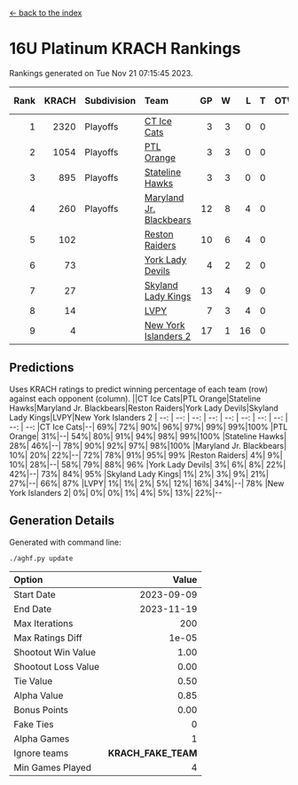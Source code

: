 [<- back to the index](readme.md)
# 16U Platinum KRACH Rankings
Rankings generated on Tue Nov 21 07:15:45 2023.

Rank|KRACH|Subdivision|Team|GP|W|L|T|OTW|OTL|SoS|Exp Wins|Win Diff
---:|---:|:---|:---|---:|---:|---:|---:|---:|---:|---:|---:|---:
1|2320|Playoffs|[CT Ice Cats](https://gamesheetstats.com/seasons/3663/teams/140846/schedule)|3|3|0|0|0|0|95|3.8|-0.0
2|1054|Playoffs|[PTL Orange](https://gamesheetstats.com/seasons/3663/teams/140842/schedule)|3|3|0|0|0|0|42|3.9|0.0
3|895|Playoffs|[Stateline Hawks](https://gamesheetstats.com/seasons/3663/teams/140840/schedule)|3|3|0|0|0|0|36|3.9|0.0
4|260|Playoffs|[Maryland Jr. Blackbears](https://gamesheetstats.com/seasons/3663/teams/140848/schedule)|12|8|4|0|0|1|557|8.8|-0.0
5|102||[Reston Raiders](https://gamesheetstats.com/seasons/3663/teams/140850/schedule)|10|6|4|0|1|0|407|6.9|0.0
6|73||[York Lady Devils](https://gamesheetstats.com/seasons/3663/teams/140845/schedule)|4|2|2|0|0|1|96|2.9|0.0
7|27||[Skyland Lady Kings](https://gamesheetstats.com/seasons/3663/teams/140849/schedule)|13|4|9|0|1|0|339|4.9|0.0
8|14||[LVPY](https://gamesheetstats.com/seasons/3663/teams/140844/schedule)|7|3|4|0|0|0|81|3.9|0.0
9|4||[New York Islanders 2](https://gamesheetstats.com/seasons/3663/teams/140851/schedule)|17|1|16|0|0|1|244|1.9|0.0

## Predictions
Uses KRACH ratings to predict winning percentage of each team (row) against each opponent (column).
||CT Ice Cats|PTL Orange|Stateline Hawks|Maryland Jr. Blackbears|Reston Raiders|York Lady Devils|Skyland Lady Kings|LVPY|New York Islanders 2
| --: | --: | --: | --: | --: | --: | --: | --: | --: | --: 
|CT Ice Cats|--| 69%| 72%| 90%| 96%| 97%| 99%| 99%|100%
|PTL Orange| 31%|--| 54%| 80%| 91%| 94%| 98%| 99%|100%
|Stateline Hawks| 28%| 46%|--| 78%| 90%| 92%| 97%| 98%|100%
|Maryland Jr. Blackbears| 10%| 20%| 22%|--| 72%| 78%| 91%| 95%| 99%
|Reston Raiders|  4%|  9%| 10%| 28%|--| 58%| 79%| 88%| 96%
|York Lady Devils|  3%|  6%|  8%| 22%| 42%|--| 73%| 84%| 95%
|Skyland Lady Kings|  1%|  2%|  3%|  9%| 21%| 27%|--| 66%| 87%
|LVPY|  1%|  1%|  2%|  5%| 12%| 16%| 34%|--| 78%
|New York Islanders 2|  0%|  0%|  0%|  1%|  4%|  5%| 13%| 22%|--

## Generation Details

Generated with command line:
```
./aghf.py update
```

| Option | Value |
| :----- | ----: |
| Start Date | 2023-09-09 |
| End Date | 2023-11-19 |
| Max Iterations | 200 |
| Max Ratings Diff | 1e-05 |
| Shootout Win Value | 1.00 |
| Shootout Loss Value | 0.00 |
| Tie Value | 0.50 |
| Alpha Value | 0.85 |
| Bonus Points | 0.00 |
| Fake Ties | 0 |
| Alpha Games | 1 |
| Ignore teams | __KRACH_FAKE_TEAM__ |
| Min Games Played | 4 |

